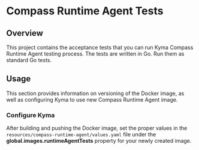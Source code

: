 # Compass Runtime Agent Tests

## Overview

This project contains the acceptance tests that you can run Kyma Compass Runtime Agent testing process.
The tests are written in Go. Run them as standard Go tests.

## Usage

This section provides information on versioning of the Docker image, as well as configuring Kyma to use new Compass Runtime Agent image.

### Configure Kyma

After building and pushing the Docker image, set the proper values in the `resources/compass-runtime-agent/values.yaml` file under the **global.images.runtimeAgentTests** property for your newly created image.
